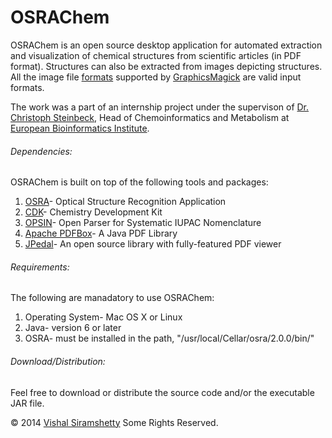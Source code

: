 OSRAChem
========

OSRAChem is an open source desktop application for automated extraction and visualization of chemical structures from scientific articles (in PDF format). Structures can also be extracted from images depicting structures. All the image file [formats](http://www.graphicsmagick.org/formats.html) supported by [GraphicsMagick](http://www.graphicsmagick.org/) are valid input formats.

The work was a part of an internship project under the supervison of [Dr. Christoph Steinbeck](http://www.ebi.ac.uk/about/people/christoph-steinbeck), Head of Chemoinformatics and Metabolism at [European Bioinformatics Institute](http://www.ebi.ac.uk).

###### Dependencies:
OSRAChem is built on top of the following tools and packages:

1. [OSRA](cactus.nci.nih.gov/osra/)- Optical Structure Recognition Application
2. [CDK](http://sourceforge.net/projects/cdk/)- Chemistry Development Kit
3. [OPSIN](opsin.ch.cam.ac.uk)- Open Parser for Systematic IUPAC Nomenclature
4. [Apache PDFBox](http://pdfbox.apache.org/)- A Java PDF Library
5. [JPedal](http://sourceforge.net/projects/jpedal/)- An open source library with fully-featured PDF viewer

###### Requirements:
The following are manadatory to use OSRAChem:

1. Operating System- Mac OS X or Linux
2. Java- version 6 or later
3. OSRA- must be installed in the path, "/usr/local/Cellar/osra/2.0.0/bin/"


###### Download/Distribution:
Feel free to download or distribute the source code and/or the executable JAR file.

© 2014 [Vishal Siramshetty](http://vishalkpp.blogspot.co.uk) Some Rights Reserved.
